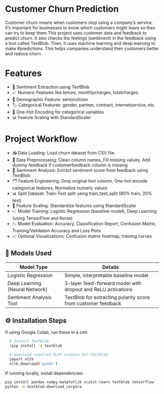 # Customer Churn Prediction
Customer churn means when customers stop using a company’s service. It’s important for businesses to know which customers might leave so they can try to keep them.This project uses customer data and feedback to predict churn. It also checks the feelings (sentiment) in the feedback using a tool called TextBlob. Then, it uses machine learning and deep learning to make #predictions. This helps companies understand their customers better and reduce churn.

# Features
- 🧠 Sentiment Extraction using TextBlob
- 📈 Numeric Features like tenure, monthlycharges, totalcharges
- 👴 Demographic Feature: seniorcitizen
- 🏷️ Categorical Features: gender, partner, contract, internetservice, etc.
- 🧩 One-Hot Encoding for categorical variables
- 📊 Feature Scaling with StandardScaler

# Project Workflow
- 📥 Data Loading:
Load churn dataset from CSV file.
- 🧹 Data Preprocessing:
Clean column names, Fill missing values, Add dummy feedback if customerfeedback column is missing
- 🧠 Sentiment Analysis:
Extract sentiment score from feedback using TextBlob
- 🗂 Feature Engineering:
Drop original text column, One-hot encode categorical features, Normalize numeric values
- 📊 Split Dataset:
Train-Test split using train_test_split (80% train, 20% test)
- 📏 Feature Scaling:
Standardize features using StandardScaler
- 📈 Model Training:
Logistic Regression (baseline model), Deep Learning (using TensorFlow and Keras)
- 📉 Model Evaluation:
Accuracy, Classification Report, Confusion Matrix, Training/Validation Accuracy and Loss Plots
- 📈 Optional Visualizations:
Confusion matrix heatmap, training curves

## 🧠 Models Used

| Model Type             | Details                                                                |
| ----------------- | ------------------------------------------------------------------ |
| Logistic Regression  | Simple, interpretable baseline model |
| Deep Learning (Neural Network) | 3-layer feed-forward model with dropout and ReLU activations |
| Sentiment Analysis Tool | TextBlob for extracting polarity score from customer feedback |

## ⚙️ Installation Steps

If using Google Colab, run these in a cell:

```bash
  # Install TextBlob
  !pip install -q textblob

  # Download required NLTK corpora for TextBlob
  import nltk
  nltk.download('punkt')
```
If running locally, install dependencies:

```bash
pip install pandas numpy matplotlib scikit-learn textblob tensorflow
python -m textblob.download_corpora
```

